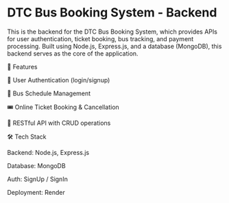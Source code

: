 # DTC Bus Booking System - Backend

This is the backend for the DTC Bus Booking System, which provides APIs for user authentication, ticket booking, bus tracking, and payment processing. Built using Node.js, Express.js, and a database (MongoDB), this backend serves as the core of the application.

🌟 Features

🔐 User Authentication (login/signup)

🚌 Bus Schedule Management

🎟️ Online Ticket Booking & Cancellation

📡 RESTful API with CRUD operations

🛠️ Tech Stack

Backend: Node.js, Express.js

Database: MongoDB

Auth: SignUp / SignIn

Deployment: Render
